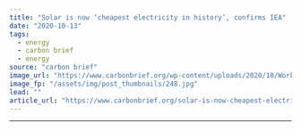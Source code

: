 ```yaml
---
title: "Solar is now ‘cheapest electricity in history’, confirms IEA"
date: "2020-10-13"
tags: 
  - energy
  - carbon brief
  - energy
source: "carbon brief"
image_url: "https://www.carbonbrief.org/wp-content/uploads/2020/10/Workers-clean-photovoltaic-panels-inside-a-solar-power-plant-in-Gujarat-India-107x71.jpg"
image_fp: "/assets/img/post_thumbnails/248.jpg"
lead: ""
article_url: "https://www.carbonbrief.org/solar-is-now-cheapest-electricity-in-history-confirms-iea"
---
```


---
